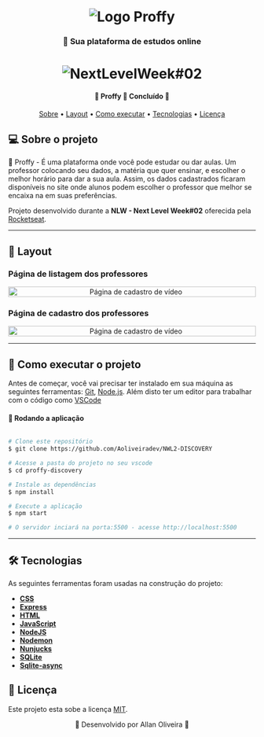 
<h1 align="center" >
    <img alt="Logo Proffy" src="TheBarber/assets/logo.png" />
</h1>

<h3 align="center">
    📖 Sua plataforma de estudos online
</h3>


<h1 align="center">
    <img alt="NextLevelWeek#02" title="#NextLevelWeek#02" src="/github/screenshots/banner.png" />
</h1>

<h4 align="center"> 
	🚧  Proffy 🏫 Concluído 🚧
</h4>

<p align="center">
	<a href="#-sobre-o-projeto">Sobre</a> •
	<a href="#-layout">Layout</a> • 
 	<a href="#-como-executar-o-projeto">Como executar</a> • 
  <a href="#-tecnologias">Tecnologias</a> • 
 	<a href="#user-content--licença">Licença</a>
</p>


## 💻 Sobre o projeto

🏫 Proffy - É uma plataforma onde você pode estudar ou dar aulas. Um professor colocando seu dados, a matéria que quer ensinar, e escolher o melhor horário para dar a sua aula. Assim, os dados cadastrados ficaram disponíveis no site onde alunos podem escolher o professor que melhor se encaixa na em suas preferências.

Projeto desenvolvido durante a **NLW - Next Level Week#02** oferecida pela [Rocketseat](https://rocketseat.com.br/).

---

## 🎨 Layout

###  Página de listagem dos professores

<p align="center" style="display: flex; align-items: flex-start; justify-content: center;">
  	<img alt="Página de cadastro de vídeo" src="/github/screenshots/study.png" width="100%">
</p>

###  Página de cadastro dos professores

<p align="center" style="display: flex; align-items: flex-start; justify-content: center;">
  	<img alt="Página de cadastro de vídeo" src="/github/screenshots/give-classes.png" width="100%">
</p>

---

## 🚀 Como executar o projeto

Antes de começar, você vai precisar ter instalado em sua máquina as seguintes ferramentas:
[Git](https://git-scm.com), [Node.js](https://nodejs.org/en/). 
Além disto ter um editor para trabalhar com o código como [VSCode](https://code.visualstudio.com/)

#### 🧭 Rodando a aplicação

```bash

# Clone este repositório
$ git clone https://github.com/Aoliveiradev/NWL2-DISCOVERY

# Acesse a pasta do projeto no seu vscode
$ cd proffy-discovery

# Instale as dependências
$ npm install

# Execute a aplicação 
$ npm start

# O servidor inciará na porta:5500 - acesse http://localhost:5500 
```

---

## 🛠 Tecnologias

As seguintes ferramentas foram usadas na construção do projeto:

- **[CSS](https://developer.mozilla.org/pt-BR/docs/Web/CSS)**
- **[Express](https://expressjs.com/)**
- **[HTML](https://developer.mozilla.org/pt-BR/docs/Web/HTML)**
- **[JavaScript](https://www.javascript.com)**
- **[NodeJS](https://nodejs.org/en/)**
- **[Nodemon](https://github.com/remy/nodemon)**
- **[Nunjucks](https://github.com/mozilla/nunjucks)**
- **[SQLite](https://www.sqlite.org/index.html)**
- **[Sqlite-async](https://www.npmjs.com/package/sqlite-async)**


## 📝 Licença

Este projeto esta sobe a licença [MIT](./LICENSE.md).

<p align="center"> 🚀 Desenvolvido por Allan Oliveira 🚀 </p>
